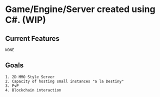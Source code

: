 # Game/Engine/Server created using C#. (WIP)

## Current Features
```
NONE
```
## Goals
```
1. 2D MMO Style Server
2. Capacity of hosting small instances "a la Destiny"
3. PvP
4. Blockchain interaction
```